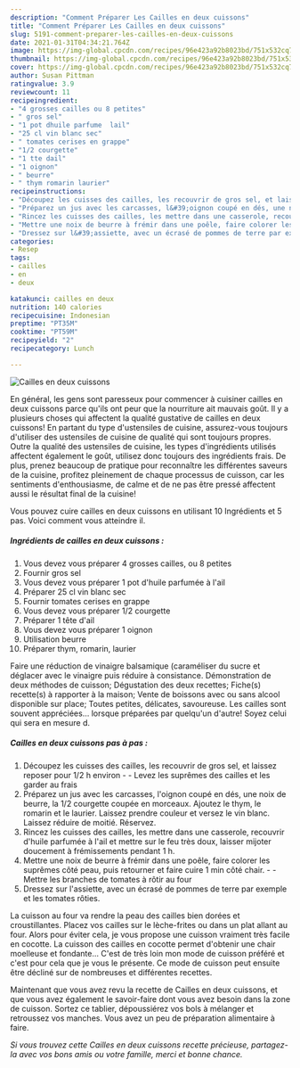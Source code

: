 ```yaml
---
description: "Comment Préparer Les Cailles en deux cuissons"
title: "Comment Préparer Les Cailles en deux cuissons"
slug: 5191-comment-preparer-les-cailles-en-deux-cuissons
date: 2021-01-31T04:34:21.764Z
image: https://img-global.cpcdn.com/recipes/96e423a92b8023bd/751x532cq70/cailles-en-deux-cuissons-photo-principale-de-la-recette.jpg
thumbnail: https://img-global.cpcdn.com/recipes/96e423a92b8023bd/751x532cq70/cailles-en-deux-cuissons-photo-principale-de-la-recette.jpg
cover: https://img-global.cpcdn.com/recipes/96e423a92b8023bd/751x532cq70/cailles-en-deux-cuissons-photo-principale-de-la-recette.jpg
author: Susan Pittman
ratingvalue: 3.9
reviewcount: 11
recipeingredient:
- "4 grosses cailles ou 8 petites"
- " gros sel"
- "1 pot dhuile parfume  lail"
- "25 cl vin blanc sec"
- " tomates cerises en grappe"
- "1/2 courgette"
- "1 tte dail"
- "1 oignon"
- " beurre"
- " thym romarin laurier"
recipeinstructions:
- "Découpez les cuisses des cailles, les recouvrir de gros sel, et laissez reposer pour 1/2 h environ  Levez les suprêmes des cailles et les garder au frais"
- "Préparez un jus avec les carcasses, l&#39;oignon coupé en dés, une noix de beurre, la 1/2 courgette coupée en morceaux. Ajoutez le thym, le romarin et le laurier. Laissez prendre couleur et versez le vin blanc. Laissez réduire de moitié. Réservez."
- "Rincez les cuisses des cailles, les mettre dans une casserole, recouvrir d&#39;huile parfumée à l&#39;ail et mettre sur le feu très doux, laisser mijoter doucement à frémissements pendant 1 h."
- "Mettre une noix de beurre à frémir dans une poêle, faire colorer les suprêmes côté peau, puis retourner et faire cuire 1 min côté chair.   Mettre les branches de tomates à rôtir au four"
- "Dressez sur l&#39;assiette, avec un écrasé de pommes de terre par exemple et les tomates rôties."
categories:
- Resep
tags:
- cailles
- en
- deux

katakunci: cailles en deux 
nutrition: 140 calories
recipecuisine: Indonesian
preptime: "PT35M"
cooktime: "PT59M"
recipeyield: "2"
recipecategory: Lunch

---
```



![Cailles en deux cuissons](https://img-global.cpcdn.com/recipes/96e423a92b8023bd/751x532cq70/cailles-en-deux-cuissons-photo-principale-de-la-recette.jpg)

En général, les gens sont paresseux pour commencer à cuisiner cailles en deux cuissons parce qu'ils ont peur que la nourriture ait mauvais goût. Il y a plusieurs choses qui affectent la qualité gustative de cailles en deux cuissons! En partant du type d'ustensiles de cuisine, assurez-vous toujours d'utiliser des ustensiles de cuisine de qualité qui sont toujours propres. Outre la qualité des ustensiles de cuisine, les types d'ingrédients utilisés affectent également le goût, utilisez donc toujours des ingrédients frais. De plus, prenez beaucoup de pratique pour reconnaître les différentes saveurs de la cuisine, profitez pleinement de chaque processus de cuisson, car les sentiments d'enthousiasme, de calme et de ne pas être pressé affectent aussi le résultat final de la cuisine!

<!--inarticleads1-->

Vous pouvez cuire cailles en deux cuissons en utilisant 10 Ingrédients et 5 pas. Voici comment vous atteindre il.

##### Ingrédients de cailles en deux cuissons :

1. Vous devez vous préparer 4 grosses cailles, ou 8 petites
1. Fournir  gros sel
1. Vous devez vous préparer 1 pot d&#39;huile parfumée à l&#39;ail
1. Préparer 25 cl vin blanc sec
1. Fournir  tomates cerises en grappe
1. Vous devez vous préparer 1/2 courgette
1. Préparer 1 tête d&#39;ail
1. Vous devez vous préparer 1 oignon
1. Utilisation  beurre
1. Préparer  thym, romarin, laurier


Faire une réduction de vinaigre balsamique (caraméliser du sucre et déglacer avec le vinaigre puis réduire à consistance. Démonstration de deux méthodes de cuisson; Dégustation des deux recettes; Fiche(s) recette(s) à rapporter à la maison; Vente de boissons avec ou sans alcool disponible sur place; Toutes petites, délicates, savoureuse. Les cailles sont souvent appréciées… lorsque préparées par quelqu&#39;un d&#39;autre! Soyez celui qui sera en mesure d. 

<!--inarticleads2-->

##### Cailles en deux cuissons pas à pas :

1. Découpez les cuisses des cailles, les recouvrir de gros sel, et laissez reposer pour 1/2 h environ -  - Levez les suprêmes des cailles et les garder au frais
1. Préparez un jus avec les carcasses, l&#39;oignon coupé en dés, une noix de beurre, la 1/2 courgette coupée en morceaux. Ajoutez le thym, le romarin et le laurier. Laissez prendre couleur et versez le vin blanc. Laissez réduire de moitié. Réservez.
1. Rincez les cuisses des cailles, les mettre dans une casserole, recouvrir d&#39;huile parfumée à l&#39;ail et mettre sur le feu très doux, laisser mijoter doucement à frémissements pendant 1 h.
1. Mettre une noix de beurre à frémir dans une poêle, faire colorer les suprêmes côté peau, puis retourner et faire cuire 1 min côté chair. -  -  Mettre les branches de tomates à rôtir au four
1. Dressez sur l&#39;assiette, avec un écrasé de pommes de terre par exemple et les tomates rôties.


La cuisson au four va rendre la peau des cailles bien dorées et croustillantes. Placez vos cailles sur le lèche-frites ou dans un plat allant au four. Alors pour éviter cela, je vous propose une cuisson vraiment très facile en cocotte. La cuisson des cailles en cocotte permet d&#39;obtenir une chair moelleuse et fondante… C&#39;est de très loin mon mode de cuisson préféré et c&#39;est pour cela que je vous le présente. Ce mode de cuisson peut ensuite être décliné sur de nombreuses et différentes recettes. 

<!--inarticleads1-->

<p>
Maintenant que vous avez revu la recette de Cailles en deux cuissons, et que vous avez également le savoir-faire dont vous avez besoin dans la zone de cuisson. Sortez ce tablier, dépoussiérez vos bols à mélanger et retroussez vos manches. Vous avez un peu de préparation alimentaire à faire.
</p>

<p>
<i>Si vous trouvez cette Cailles en deux cuissons recette précieuse, partagez-la avec vos bons amis ou votre famille, merci et bonne chance.</i>
</p>
